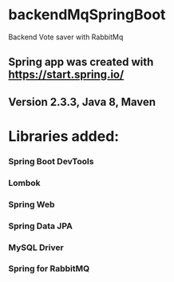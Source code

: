 # backendMqSpringBoot
Backend Vote saver with RabbitMq

## Spring app was created with https://start.spring.io/
## Version 2.3.3, Java 8, Maven
# Libraries added:
### Spring Boot DevTools
### Lombok
### Spring Web
### Spring Data JPA
### MySQL Driver
### Spring for RabbitMQ
